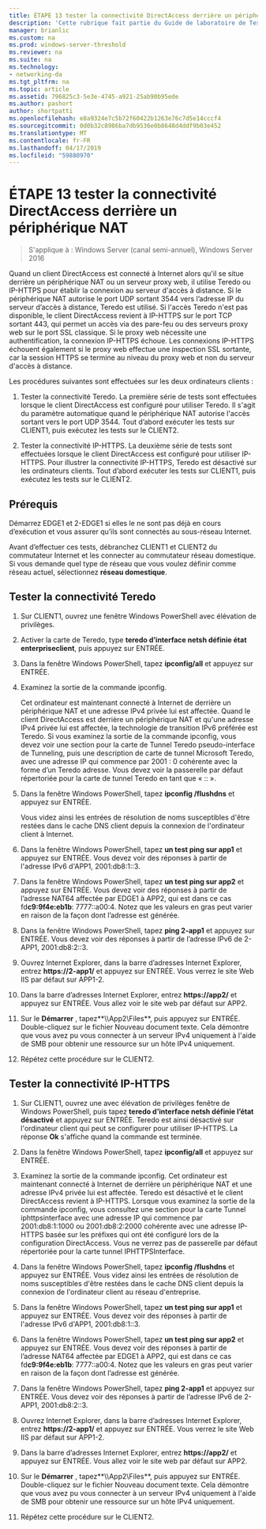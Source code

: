 ```yaml
---
title: ÉTAPE 13 tester la connectivité DirectAccess derrière un périphérique NAT
description: 'Cette rubrique fait partie du Guide de laboratoire de Test : illustrer un déploiement Multisite DirectAccess pour Windows Server 2016'
manager: brianlic
ms.custom: na
ms.prod: windows-server-threshold
ms.reviewer: na
ms.suite: na
ms.technology:
- networking-da
ms.tgt_pltfrm: na
ms.topic: article
ms.assetid: 796825c3-5e3e-4745-a921-25ab90b95ede
ms.author: pashort
author: shortpatti
ms.openlocfilehash: e8a9324e7c5b72f60422b1263e76c7d5e14cccf4
ms.sourcegitcommit: 0d0b32c8986ba7db9536e0b8648d4ddf9b03e452
ms.translationtype: MT
ms.contentlocale: fr-FR
ms.lasthandoff: 04/17/2019
ms.locfileid: "59880970"
---
```

# <a name="step-13-test-directaccess-connectivity-from-behind-a-nat-device"></a>ÉTAPE 13 tester la connectivité DirectAccess derrière un périphérique NAT

>S'applique à : Windows Server (canal semi-annuel), Windows Server 2016

Quand un client DirectAccess est connecté à Internet alors qu'il se situe derrière un périphérique NAT ou un serveur proxy web, il utilise Teredo ou IP-HTTPS pour établir la connexion au serveur d'accès à distance. Si le périphérique NAT autorise le port UDP sortant 3544 vers l’adresse IP du serveur d’accès à distance, Teredo est utilisé. Si l'accès Teredo n'est pas disponible, le client DirectAccess revient à IP-HTTPS sur le port TCP sortant 443, qui permet un accès via des pare-feu ou des serveurs proxy web sur le port SSL classique. Si le proxy web nécessite une authentification, la connexion IP-HTTPS échoue. Les connexions IP-HTTPS échouent également si le proxy web effectue une inspection SSL sortante, car la session HTTPS se termine au niveau du proxy web et non du serveur d'accès à distance.  
  
Les procédures suivantes sont effectuées sur les deux ordinateurs clients :  
  
1. Tester la connectivité Teredo. La première série de tests sont effectuées lorsque le client DirectAccess est configuré pour utiliser Teredo. Il s'agit du paramètre automatique quand le périphérique NAT autorise l'accès sortant vers le port UDP 3544. Tout d’abord exécuter les tests sur CLIENT1, puis exécutez les tests sur le CLIENT2.  
  
2. Tester la connectivité IP-HTTPS. La deuxième série de tests sont effectuées lorsque le client DirectAccess est configuré pour utiliser IP-HTTPS. Pour illustrer la connectivité IP-HTTPS, Teredo est désactivé sur les ordinateurs clients. Tout d’abord exécuter les tests sur CLIENT1, puis exécutez les tests sur le CLIENT2.  
  
## <a name="prerequisites"></a>Prérequis  
Démarrez EDGE1 et 2-EDGE1 si elles le ne sont pas déjà en cours d’exécution et vous assurer qu’ils sont connectés au sous-réseau Internet.  
  
Avant d’effectuer ces tests, débranchez CLIENT1 et CLIENT2 du commutateur Internet et les connecter au commutateur réseau domestique. Si vous demande quel type de réseau que vous voulez définir comme réseau actuel, sélectionnez **réseau domestique**.  
  
## <a name="TeredoCLIENT1"></a>Tester la connectivité Teredo  
  
1.  Sur CLIENT1, ouvrez une fenêtre Windows PowerShell avec élévation de privilèges.  
  
2.  Activer la carte de Teredo, type **teredo d’interface netsh définie état enterpriseclient**, puis appuyez sur ENTRÉE.  
  
3.  Dans la fenêtre Windows PowerShell, tapez **ipconfig/all** et appuyez sur ENTRÉE.  
  
4.  Examinez la sortie de la commande ipconfig.  
  
    Cet ordinateur est maintenant connecté à Internet de derrière un périphérique NAT et une adresse IPv4 privée lui est affectée. Quand le client DirectAccess est derrière un périphérique NAT et qu'une adresse IPv4 privée lui est affectée, la technologie de transition IPv6 préférée est Teredo. Si vous examinez la sortie de la commande ipconfig, vous devez voir une section pour la carte de Tunnel Teredo pseudo-interface de Tunneling, puis une description de carte de tunnel Microsoft Teredo, avec une adresse IP qui commence par 2001 : 0 cohérente avec la forme d’un Teredo adresse. Vous devez voir la passerelle par défaut répertoriée pour la carte de tunnel Teredo en tant que « :: ».  
  
5.  Dans la fenêtre Windows PowerShell, tapez **ipconfig /flushdns** et appuyez sur ENTRÉE.  
  
    Vous videz ainsi les entrées de résolution de noms susceptibles d'être restées dans le cache DNS client depuis la connexion de l'ordinateur client à Internet.  
  
6.  Dans la fenêtre Windows PowerShell, tapez **un test ping sur app1** et appuyez sur ENTRÉE. Vous devez voir des réponses à partir de l'adresse IPv6 d'APP1, 2001:db8:1::3.  
  
7.  Dans la fenêtre Windows PowerShell, tapez **un test ping sur app2** et appuyez sur ENTRÉE. Vous devez voir des réponses à partir de l’adresse NAT64 affectée par EDGE1 à APP2, qui est dans ce cas fd**c9:9f4e:eb1b**: 7777::a00:4. Notez que les valeurs en gras peut varier en raison de la façon dont l’adresse est générée.  
  
8.  Dans la fenêtre Windows PowerShell, tapez **ping 2-app1** et appuyez sur ENTRÉE. Vous devez voir des réponses à partir de l’adresse IPv6 de 2-APP1, 2001:db8:2::3.  
  
9. Ouvrez Internet Explorer, dans la barre d’adresses Internet Explorer, entrez **https://2-app1/** et appuyez sur ENTRÉE. Vous verrez le site Web IIS par défaut sur APP1-2.  
  
10. Dans la barre d’adresses Internet Explorer, entrez **https://app2/** et appuyez sur ENTRÉE. Vous allez voir le site web par défaut sur APP2.  
  
11. Sur le **Démarrer** , tapez**\\\App2\Files**, puis appuyez sur ENTRÉE. Double-cliquez sur le fichier Nouveau document texte. Cela démontre que vous avez pu vous connecter à un serveur IPv4 uniquement à l'aide de SMB pour obtenir une ressource sur un hôte IPv4 uniquement.  
  
12. Répétez cette procédure sur le CLIENT2.  
  
## <a name="IPHTTPS_CLIENT1"></a>Tester la connectivité IP-HTTPS  
  
1.  Sur CLIENT1, ouvrez une avec élévation de privilèges fenêtre de Windows PowerShell, puis tapez **teredo d’interface netsh définie l’état désactivé** et appuyez sur ENTRÉE. Teredo est ainsi désactivé sur l'ordinateur client qui peut se configurer pour utiliser IP-HTTPS. La réponse **Ok** s'affiche quand la commande est terminée.  
  
2.  Dans la fenêtre Windows PowerShell, tapez **ipconfig/all** et appuyez sur ENTRÉE.  
  
3.  Examinez la sortie de la commande ipconfig. Cet ordinateur est maintenant connecté à Internet de derrière un périphérique NAT et une adresse IPv4 privée lui est affectée. Teredo est désactivé et le client DirectAccess revient à IP-HTTPS. Lorsque vous examinez la sortie de la commande ipconfig, vous consultez une section pour la carte Tunnel iphttpsinterface avec une adresse IP qui commence par 2001:db8:1:1000 ou 2001:db8:2:2000 cohérente avec une adresse IP-HTTPS basée sur les préfixes qui ont été configuré lors de la configuration DirectAccess. Vous ne verrez pas de passerelle par défaut répertoriée pour la carte tunnel IPHTTPSInterface.  
  
4.  Dans la fenêtre Windows PowerShell, tapez **ipconfig /flushdns** et appuyez sur ENTRÉE. Vous videz ainsi les entrées de résolution de noms susceptibles d'être restées dans le cache DNS client depuis la connexion de l'ordinateur client au réseau d'entreprise.  
  
5.  Dans la fenêtre Windows PowerShell, tapez **un test ping sur app1** et appuyez sur ENTRÉE. Vous devez voir des réponses à partir de l'adresse IPv6 d'APP1, 2001:db8:1::3.  
  
6.  Dans la fenêtre Windows PowerShell, tapez **un test ping sur app2** et appuyez sur ENTRÉE. Vous devez voir des réponses à partir de l’adresse NAT64 affectée par EDGE1 à APP2, qui est dans ce cas fd**c9:9f4e:eb1b**: 7777::a00:4. Notez que les valeurs en gras peut varier en raison de la façon dont l’adresse est générée.  
  
7.  Dans la fenêtre Windows PowerShell, tapez **ping 2-app1** et appuyez sur ENTRÉE. Vous devez voir des réponses à partir de l’adresse IPv6 de 2-APP1, 2001:db8:2::3.  
  
8.  Ouvrez Internet Explorer, dans la barre d’adresses Internet Explorer, entrez **https://2-app1/** et appuyez sur ENTRÉE. Vous verrez le site Web IIS par défaut sur APP1-2.  
  
9. Dans la barre d’adresses Internet Explorer, entrez **https://app2/** et appuyez sur ENTRÉE. Vous allez voir le site web par défaut sur APP2.  
  
10. Sur le **Démarrer** , tapez**\\\App2\Files**, puis appuyez sur ENTRÉE. Double-cliquez sur le fichier Nouveau document texte. Cela démontre que vous avez pu vous connecter à un serveur IPv4 uniquement à l'aide de SMB pour obtenir une ressource sur un hôte IPv4 uniquement.  
  
11. Répétez cette procédure sur le CLIENT2.  
  


